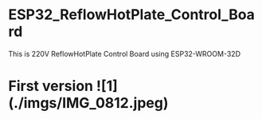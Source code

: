 # ESP32_ReflowHotPlate_Control_Board
This is 220V ReflowHotPlate Control Board using ESP32-WROOM-32D

<h1> First version
![1](./imgs/IMG_0812.jpeg)


